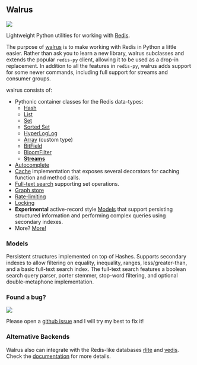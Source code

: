 ## Walrus

![](http://media.charlesleifer.com/blog/photos/walrus-logo-0.png)

Lightweight Python utilities for working with [Redis](http://redis.io).

The purpose of [walrus](https://github.com/coleifer/walrus) is to make working
with Redis in Python a little easier. Rather than ask you to learn a new
library, walrus subclasses and extends the popular `redis-py` client, allowing
it to be used as a drop-in replacement. In addition to all the features in
`redis-py`, walrus adds support for some newer commands, including full support
for streams and consumer groups.

walrus consists of:

* Pythonic container classes for the Redis data-types:
    * [Hash](https://walrus.readthedocs.io/en/latest/containers.html#hashes)
    * [List](https://walrus.readthedocs.io/en/latest/containers.html#lists)
    * [Set](https://walrus.readthedocs.io/en/latest/containers.html#sets)
    * [Sorted Set](https://walrus.readthedocs.io/en/latest/containers.html#sorted-sets-zset)
    * [HyperLogLog](https://walrus.readthedocs.io/en/latest/containers.html#hyperloglog)
    * [Array](https://walrus.readthedocs.io/en/latest/containers.html#arrays) (custom type)
    * [BitField](https://walrus.readthedocs.io/en/latest/containers.html#bitfield)
    * [BloomFilter](https://walrus.readthedocs.io/en/latest/containers.html#bloomfilter)
    * [**Streams**](https://walrus.readthedocs.io/en/latest/streams.html)
* [Autocomplete](https://walrus.readthedocs.io/en/latest/autocomplete.html)
* [Cache](https://walrus.readthedocs.io/en/latest/cache.html) implementation that exposes several decorators for caching function and method calls.
* [Full-text search](https://walrus.readthedocs.io/en/latest/full-text-search.html) supporting set operations.
* [Graph store](https://walrus.readthedocs.io/en/latest/graph.html)
* [Rate-limiting](https://walrus.readthedocs.io/en/latest/rate-limit.html)
* [Locking](https://walrus.readthedocs.io/en/latest/api.html#walrus.Lock)
* **Experimental** active-record style [Models](https://walrus.readthedocs.io/en/latest/models.html) that support persisting structured information and performing complex queries using secondary indexes.
* More? [More!](https://walrus.readthedocs.io)

### Models

Persistent structures implemented on top of Hashes. Supports secondary indexes to allow filtering on equality, inequality, ranges, less/greater-than, and a basic full-text search index. The full-text search features a boolean search query parser, porter stemmer, stop-word filtering, and optional double-metaphone implementation.

### Found a bug?

![](http://media.charlesleifer.com/blog/photos/p1420743625.21.png)

Please open a [github issue](https://github.com/coleifer/walrus/issues/new) and I will try my best to fix it!

### Alternative Backends

Walrus also can integrate with the Redis-like databases [rlite](https://github.com/seppo0010/rlite) and [vedis](http://vedis.symisc.net). Check the [documentation](https://walrus.readthedocs.io/en/latest/alt-backends.html) for more details.
